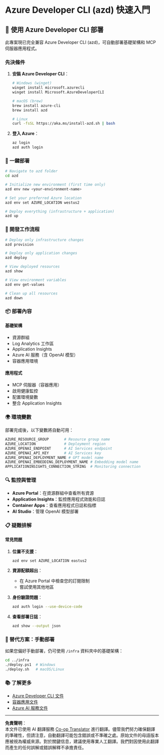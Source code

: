 <!--
CO_OP_TRANSLATOR_METADATA:
{
  "original_hash": "3ef1c97c5c40577da3be422d29276383",
  "translation_date": "2025-09-30T12:20:50+00:00",
  "source_file": "azd/README.md",
  "language_code": "tw"
}
-->
# Azure Developer CLI (azd) 快速入門

## 🚀 使用 Azure Developer CLI 部署

此專案現已完全兼容 Azure Developer CLI (azd)，可自動部署基礎架構和 MCP 伺服器應用程式。

### 先決條件

1. **安裝 Azure Developer CLI**：
   ```bash
   # Windows (winget)
   winget install microsoft.azurecli
   winget install Microsoft.AzureDeveloperCLI
   
   # macOS (brew)
   brew install azure-cli
   brew install azd
   
   # Linux
   curl -fsSL https://aka.ms/install-azd.sh | bash
   ```

2. **登入 Azure**：
   ```bash
   az login
   azd auth login
   ```

### 🎯 一鍵部署

```bash
# Navigate to azd folder
cd azd

# Initialize new environment (first time only)
azd env new <your-environment-name>

# Set your preferred Azure location
azd env set AZURE_LOCATION westus2

# Deploy everything (infrastructure + application)
azd up
```

### 🔧 開發工作流程

```bash
# Deploy only infrastructure changes
azd provision

# Deploy only application changes  
azd deploy

# View deployed resources
azd show

# View environment variables
azd env get-values

# Clean up all resources
azd down
```

### 📦 部署內容

#### **基礎架構**
- 資源群組
- Log Analytics 工作區  
- Application Insights
- Azure AI 服務（含 OpenAI 模型）
- 容器應用環境

#### **應用程式**
- MCP 伺服器（容器應用）
- 啟用健康監控
- 配置環境變數
- 整合 Application Insights

### 🌍 環境變數

部署完成後，以下變數將自動可用：

```bash
AZURE_RESOURCE_GROUP       # Resource group name
AZURE_LOCATION             # Deployment region
AZURE_OPENAI_ENDPOINT      # AI Services endpoint
AZURE_OPENAI_API_KEY       # AI Services key
AZURE_OPENAI_DEPLOYMENT_NAME # GPT model name
AZURE_OPENAI_EMBEDDING_DEPLOYMENT_NAME # Embedding model name
APPLICATIONINSIGHTS_CONNECTION_STRING  # Monitoring connection
```

### 🔍 監控與管理

- **Azure Portal**：在資源群組中查看所有資源
- **Application Insights**：監控應用程式效能和日誌
- **Container Apps**：查看應用程式日誌和指標
- **AI Studio**：管理 OpenAI 模型部署

### 📋 疑難排解

#### **常見問題**

1. **位置不支援**：
   ```bash
   azd env set AZURE_LOCATION eastus2
   ```

2. **資源配額超出**：
   - 在 Azure Portal 中檢查您的訂閱限制
   - 嘗試使用其他地區

3. **身份驗證問題**：
   ```bash
   azd auth login --use-device-code
   ```

4. **查看部署日誌**：
   ```bash
   azd show --output json
   ```

### 🔄 替代方案：手動部署

如果您偏好手動部署，仍可使用 `/infra` 資料夾中的基礎架構：

```bash
cd ../infra
./deploy.ps1  # Windows
./deploy.sh   # macOS/Linux
```

### 📚 了解更多

- [Azure Developer CLI 文件](https://docs.microsoft.com/azure/developer/azure-developer-cli/)
- [容器應用文件](https://docs.microsoft.com/azure/container-apps/)
- [Azure AI 服務文件](https://docs.microsoft.com/azure/ai-services/)

---

**免責聲明**：  
本文件已使用 AI 翻譯服務 [Co-op Translator](https://github.com/Azure/co-op-translator) 進行翻譯。儘管我們努力確保翻譯的準確性，但請注意，自動翻譯可能包含錯誤或不準確之處。原始文件的母語版本應被視為權威來源。對於關鍵信息，建議使用專業人工翻譯。我們對因使用此翻譯而產生的任何誤解或錯誤解釋不承擔責任。